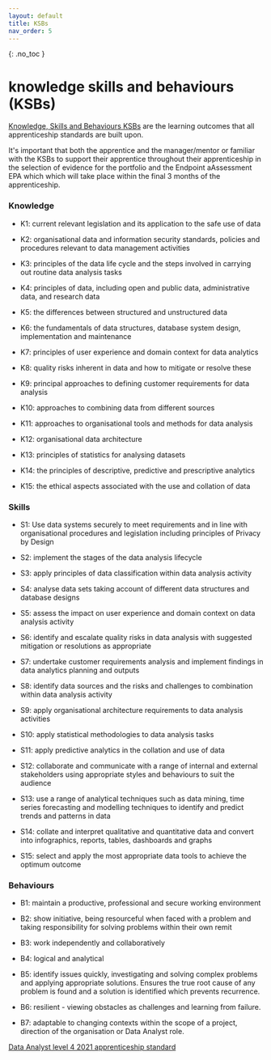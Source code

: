 ```yaml
---
layout: default
title: KSBs
nav_order: 5
---
```


{: .no_toc }

# knowledge skills and behaviours (KSBs)

[Knowledge, Skills and Behaviours KSBs](https://www.instituteforapprenticeships.org/developing-new-apprenticeships/developing-occupational-standards/) are the learning outcomes that all apprenticeship standards are built upon.

It's important that both the apprentice and the manager/mentor or familiar with the KSBs to support their apprentice throughout their apprenticeship in the selection of evidence for the portfolio and the Endpoint aAssessment EPA which which will take place within the final 3 months of the apprenticeship.
 
### Knowledge

* K1: current relevant legislation and its application to the safe use of data

* K2: organisational data and information security standards, policies and procedures relevant to data management activities
* K3: principles of the data life cycle and the steps involved in carrying out routine data analysis tasks
* K4: principles of data, including open and public data, administrative data, and research data
* K5: the differences between structured and unstructured data
* K6: the fundamentals of data structures, database system design, implementation and maintenance
* K7: principles of user experience and domain context for data analytics
* K8: quality risks inherent in data and how to mitigate or resolve these
* K9: principal approaches to defining customer requirements for data analysis
* K10: approaches to combining data from different sources
* K11: approaches to organisational tools and methods for data analysis
* K12: organisational data architecture
* K13: principles of statistics for analysing datasets
* K14: the principles of descriptive, predictive and prescriptive analytics
* K15: the ethical aspects associated with the use and collation of data

### Skills

* S1: Use data systems securely to meet requirements and in line with organisational procedures and legislation including principles of Privacy by Design

* S2: implement the stages of the data analysis lifecycle
* S3: apply principles of data classification within data analysis activity
* S4: analyse data sets taking account of different data structures and database designs
* S5: assess the impact on user experience and domain context on data analysis activity
* S6: identify and escalate quality risks in data analysis with suggested mitigation or resolutions as appropriate
* S7: undertake customer requirements analysis and implement findings in data analytics planning and outputs
* S8: identify data sources and the risks and challenges to combination within data analysis activity
* S9: apply organisational architecture requirements to data analysis activities
* S10: apply statistical methodologies to data analysis tasks
* S11: apply predictive analytics in the collation and use of data
* S12: collaborate and communicate with a range of internal and external stakeholders using appropriate styles and behaviours to suit the audience
* S13: use a range of analytical techniques such as data mining, time series forecasting and modelling techniques to identify and predict trends and patterns in data
* S14: collate and interpret qualitative and quantitative data and convert into infographics, reports, tables, dashboards and graphs
* S15: select and apply the most appropriate data tools to achieve the optimum outcome

### Behaviours

* B1: maintain a productive, professional and secure working environment

* B2: show initiative, being resourceful when faced with a problem and taking responsibility for solving problems within their own remit
* B3: work independently and collaboratively
* B4: logical and analytical
* B5: identify issues quickly, investigating and solving complex problems and applying appropriate solutions. Ensures the true root cause of any problem is found and a solution is identified which prevents recurrence.
* B6: resilient - viewing obstacles as challenges and learning from failure.
* B7: adaptable to changing contexts within the scope of a project, direction of the organisation or Data Analyst role.

[Data Analyst level 4 2021 apprenticeship standard](https://www.instituteforapprenticeships.org/apprenticeship-standards/data-analyst-v1-1)